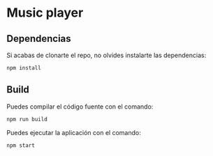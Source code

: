 # Music player

## Dependencias

Si acabas de clonarte el repo, no olvides instalarte las dependencias:

```bash
npm install
```

## Build

Puedes compilar el código fuente con el comando:

```bash
npm run build
```

Puedes ejecutar la aplicación con el comando:

```bash
npm start
```
